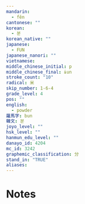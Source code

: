 ```yaml
---
mandarin:
  - fěn
cantonese: ""
korean:
  - 분
korean_native: ""
japanese:
  - FUN
japanese_nanori: ""
vietnamese:
middle_chinese_initial: p
middle_chinese_final: ɨun
stroke_count: "10"
radical: 米
skip_number: 1-6-4
grade_level: 4
pos: ""
english:
  - powder
羅馬字: bun
韓文: 분
joyo_level: ""
hsk_level: ""
hanmun_edu_level: ""
danayo_id: 4204
mc_id: 3242
graphemic_classification: 分
stand_in: "TRUE"
aliases:
---
```


# Notes

